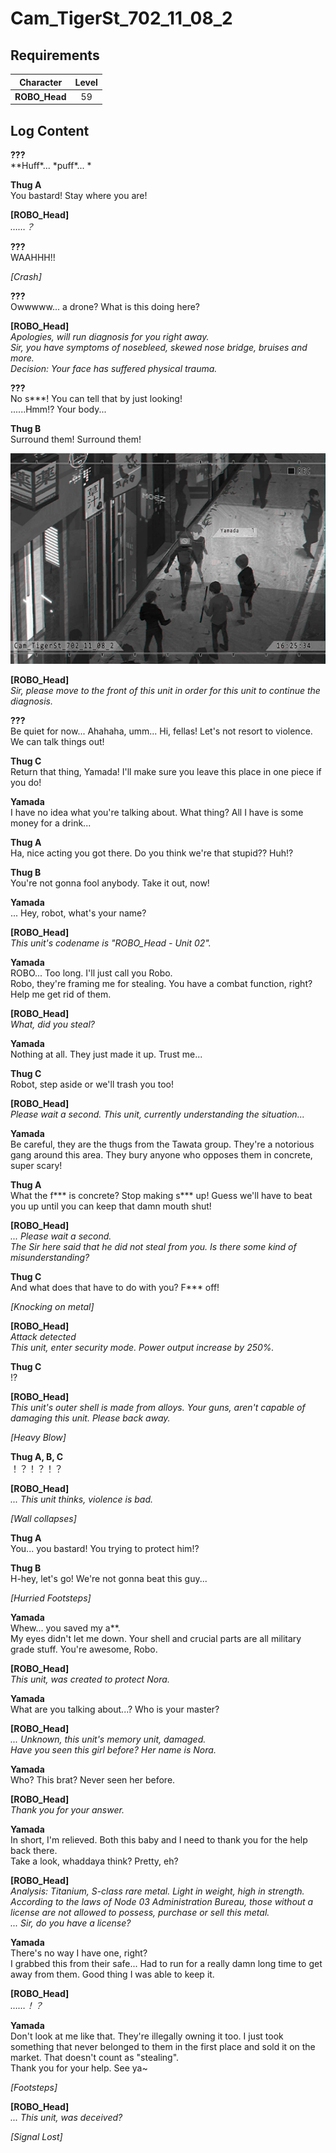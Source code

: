 # Cam_TigerSt_702_11_08_2
## Requirements
|  Character  |Level|
|-------------|:---:|
|**ROBO_Head**| 59  |

## Log Content
**???**<br>
*\*Huff\*... \*puff\*... *

**Thug A**<br>
You bastard! Stay where you are!

**[ROBO_Head]**<br>
*……？*

**???**<br>
WAAHHH!!

*\[Crash\]*

**???**<br>
Owwwww... a drone? What is this doing here?

**[ROBO_Head]**<br>
*Apologies, will run diagnosis for you right away.<br>
Sir, you have symptoms of nosebleed, skewed nose bridge, bruises and more. <br>
Decision: Your face has suffered physical trauma.*

**???**<br>
No s\*\*\*! You can tell that by just looking!<br>
......Hmm!? Your body...

**Thug B**<br>
Surround them! Surround them!

![ros1601.png](./attachments/ros1601.png)

**[ROBO_Head]**<br>
*Sir, please move to the front of this unit in order for this unit to continue the diagnosis.*

**???**<br>
Be quiet for now... Ahahaha, umm... Hi, fellas! Let's not resort to violence. We can talk things out!

**Thug C**<br>
Return that thing, Yamada! I'll make sure you leave this place in one piece if you do!

**Yamada**<br>
I have no idea what you're talking about. What thing? All I have is some money for a drink...

**Thug A**<br>
Ha, nice acting you got there. Do you think we're that stupid?? Huh!?

**Thug B**<br>
You're not gonna fool anybody. Take it out, now!

**Yamada**<br>
... Hey, robot, what's your name?

**[ROBO_Head]**<br>
*This unit's codename is "ROBO\_Head \- Unit 02".*

**Yamada**<br>
ROBO... Too long. I'll just call you Robo.<br>
Robo, they're framing me for stealing. You have a combat function, right? Help me get rid of them.

**[ROBO_Head]**<br>
*What, did you steal?*

**Yamada**<br>
Nothing at all. They just made it up. Trust me...

**Thug C**<br>
Robot, step aside or we'll trash you too!

**[ROBO_Head]**<br>
*Please wait a second. This unit, currently understanding the situation...*

**Yamada**<br>
Be careful, they are the thugs from the Tawata group. They're a notorious gang around this area. They bury anyone who opposes them in concrete, super scary!

**Thug A**<br>
What the f\*\*\* is concrete? Stop making s\*\*\* up! Guess we'll have to beat you up until you can keep that damn mouth shut!

**[ROBO_Head]**<br>
*... Please wait a second.<br>
The Sir here said that he did not steal from you. Is there some kind of misunderstanding?*

**Thug C**<br>
And what does that have to do with you? F\*\*\* off!

*\[Knocking on metal\]*

**[ROBO_Head]**<br>
*Attack detected<br>
This unit, enter security mode. Power output increase by 250%.*

**Thug C**<br>
!?

**[ROBO_Head]**<br>
*This unit's outer shell is made from alloys. Your guns, aren't capable of damaging this unit. Please back away.*

*\[Heavy Blow\]*

**Thug A, B, C**<br>
！？！？！？

**[ROBO_Head]**<br>
*... This unit thinks, violence is bad.*

*\[Wall collapses\]*

**Thug A**<br>
You... you bastard! You trying to protect him!?

**Thug B**<br>
H\-hey, let's go! We're not gonna beat this guy...

*\[Hurried Footsteps\]*

**Yamada**<br>
Whew... you saved my a\*\*.<br>
My eyes didn't let me down. Your shell and crucial parts are all military grade stuff. You're awesome, Robo.

**[ROBO_Head]**<br>
*This unit, was created to protect Nora.*

**Yamada**<br>
What are you talking about...? Who is your master? 

**[ROBO_Head]**<br>
*... Unknown, this unit's memory unit, damaged.<br>
Have you seen this girl before? Her name is Nora.*

**Yamada**<br>
Who? This brat? Never seen her before.

**[ROBO_Head]**<br>
*Thank you for your answer.*

**Yamada**<br>
In short, I'm relieved. Both this baby and I need to thank you for the help back there.<br>
Take a look, whaddaya think? Pretty, eh?

**[ROBO_Head]**<br>
*Analysis: Titanium, S\-class rare metal. Light in weight, high in strength. According to the laws of Node 03 Administration Bureau, those without a license are not allowed to possess, purchase or sell this metal.<br>
... Sir, do you have a license?*

**Yamada**<br>
There's no way I have one, right?<br>
I grabbed this from their safe... Had to run for a really damn long time to get away from them. Good thing I was able to keep it.

**[ROBO_Head]**<br>
*……！？*

**Yamada**<br>
Don't look at me like that. They're illegally owning it too. I just took something that never belonged to them in the first place and sold it on the market. That doesn't count as "stealing".<br>
Thank you for your help. See ya~

*\[Footsteps\]*

**[ROBO_Head]**<br>
*... This unit, was deceived?*

*[Signal Lost]*
